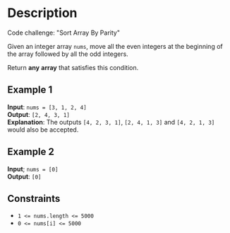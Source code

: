 # Description

Code challenge: "Sort Array By Parity"

Given an integer array `nums`, move all the even integers at the beginning of the array followed by all the odd integers.

Return **any** **array** that satisfies this condition.

## Example 1

**Input**: `nums = [3, 1, 2, 4]`\
**Output**: `[2, 4, 3, 1]`\
**Explanation**: The outputs `[4, 2, 3, 1]`, `[2, 4, 1, 3]` and `[4, 2, 1, 3]` would also be accepted.

## Example 2

**Input**; `nums = [0]`\
**Output**: `[0]`

## Constraints

* `1 <= nums.length <= 5000`
* `0 <= nums[i] <= 5000`

